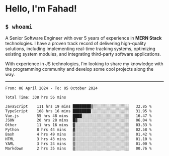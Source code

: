 <h1>Hello, I'm Fahad!</h1>

<h2><code>$ whoami</code></h2>

A Senior Software Engineer with over 5 years of experience in **MERN Stack** technologies. I have a proven track record of delivering high-quality solutions, including implementing real-time tracking systems, optimizing existing system modules, and integrating third-party software applications.

With experience in JS technologies, I'm looking to share my knowledge with the programming community and develop some cool projects along the way.

---

<!--START_SECTION:waka-->

```txt
From: 06 April 2024 - To: 05 October 2024

Total Time: 338 hrs 56 mins

JavaScript    111 hrs 19 mins ████████▒░░░░░░░░░░░░░░░░   32.85 %
TypeScript    108 hrs 16 mins ████████░░░░░░░░░░░░░░░░░   31.95 %
Vue.js        55 hrs 48 mins  ████░░░░░░░░░░░░░░░░░░░░░   16.47 %
JSON          20 hrs 28 mins  █▓░░░░░░░░░░░░░░░░░░░░░░░   06.04 %
Other         11 hrs 16 mins  ▓░░░░░░░░░░░░░░░░░░░░░░░░   03.33 %
Python        8 hrs 44 mins   ▓░░░░░░░░░░░░░░░░░░░░░░░░   02.58 %
Bash          4 hrs 49 mins   ▒░░░░░░░░░░░░░░░░░░░░░░░░   01.42 %
HTML          3 hrs 43 mins   ▒░░░░░░░░░░░░░░░░░░░░░░░░   01.10 %
YAML          3 hrs 24 mins   ▒░░░░░░░░░░░░░░░░░░░░░░░░   01.00 %
Markdown      2 hrs 35 mins   ▒░░░░░░░░░░░░░░░░░░░░░░░░   00.76 %
```

<!--END_SECTION:waka-->

<!--
**heyFahad/heyFahad** is a ✨ _special_ ✨ repository because its `README.md` (this file) appears on your GitHub profile.

Here are some ideas to get you started:

- 🔭 I’m currently working on ...
- 🌱 I’m currently learning ...
- 👯 I’m looking to collaborate on ...
- 🤔 I’m looking for help with ...
- 💬 Ask me about ...
- 📫 How to reach me: ...
- 😄 Pronouns: ...
- ⚡ Fun fact: ...
-->
